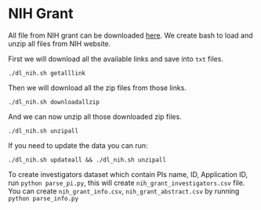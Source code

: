# NIH Grant

All file from NIH grant can be downloaded [here](http://exporter.nih.gov/ExPORTER_Catalog.aspx).
We create bash to load and unzip all files from NIH website.

First we will download all the available links and save into `txt` files.

```
./dl_nih.sh getalllink
```

Then we will download all the zip files from those links.

```
./dl_nih.sh downloadallzip
```

And we can now unzip all those downloaded zip files.

```
./dl_nih.sh unzipall
```

If you need to update the data you can run:

```
./dl_nih.sh updateall && ./dl_nih.sh unzipall
```

To create investigators dataset which contain PIs name, ID, Application ID, run
`python parse_pi.py`, this will create `nih_grant_investigators.csv` file.
You can create `nih_grant_info.csv`, `nih_grant_abstract.csv` by running `python parse_info.py`
